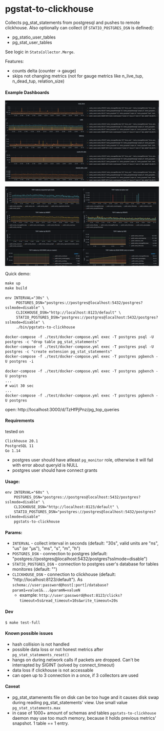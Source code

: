 pgstat-to-clickhouse
====================

Collects pg_stat_statements from postgresql and pushes to remote clickhouse.
Also optionally can collect (if `STATIO_POSTGRES_DSN` is defined):
 - pg_statio_user_tables
 - pg_stat_user_tables

See logic in `StatsCollector.Merge`.

Features:
- counts delta (counter -> gauge)
- skips not changing metrics (not for gauge metrics like n_live_tup, n_dead_tup, relation_size)

#### Example Dashboards
![pg_stat_statements](examples/img/2e640f2055.png)

![pg_stat_tables](examples/img/62add3afdb.png)

Quick demo:
```
make up
make build

env INTERVAL="30s" \
     POSTGRES_DSN="postgres://postgres@localhost:5432/postgres?sslmode=disable" \
     CLICKHOUSE_DSN="http://localhost:8123/default" \
     STATIO_POSTGRES_DSN="postgres://postgres@localhost:5432/postgres?sslmode=disable" \
     ./bin/pgstats-to-clickhouse

docker-compose -f ./test/docker-compose.yml exec -T postgres psql -U postgres -c "drop table pg_stat_statements"
docker-compose -f ./test/docker-compose.yml exec -T postgres psql -U postgres -c "create extension pg_stat_statements"
docker-compose -f ./test/docker-compose.yml exec -T postgres pgbench -U postgres -i

docker-compose -f ./test/docker-compose.yml exec -T postgres pgbench -U postgres
...
# wait 30 sec
...
docker-compose -f ./test/docker-compose.yml exec -T postgres pgbench -U postgres
```
open: http://localhost:3000/d/TzHfPjPnz/pg_top_queries

#### Requirements

tested on
```
Clickhouse 20.1
PostgreSQL 11
Go 1.14
```

- postgres user should have atleast `pg_monitor` role, otherwise it will fail with error about queryid is NULL
- postgres user should have connect grants

#### Usage:
```
env INTERVAL="60s" \
    POSTGRES_DSN="postgres://postgres@localhost:5432/postgres?sslmode=disable" \
    CLICKHOUSE_DSN="http://localhost:8123/default" \
    STATIO_POSTGRES_DSN="postgres://postgres@localhost:5432/postgres?sslmode=disable"
    pgstats-to-clickhouse
```

#### Params:
- `INTERVAL` - collect interval in seconds (default: "30s", valid units are "ns", "us" (or "µs"), "ms", "s", "m", "h")
- `POSTGRES_DSN` - connection to postgres (default: "postgres://postgres@localhost:5432/postgres?sslmode=disable")
- `STATIO_POSTGRES_DSN` - connection to postgres user's database for tables monitores (default: "")
- `CLICKHOUSE_DSN` - connection to clickhouse (default: "http://localhost:8123/default"). As `schema://user:password@host[:port]/database?param1=value1&...&paramN=valueN`
    - example: `http://user:password@host:8123/clicks?timeout=5s&read_timeout=10s&write_timeout=20s`

#### Dev

```
$ make test-full
```

#### Known possible issues
- hash collision is not handled
- possible data loss or not honest metrics after `pg_stat_statements_reset()`
- hangs on during network calls if packets are dropped. Can't be interrapted by SIGINT (solved by connect_timeout)
- data loss if clickhouse is not accessable
- can open up to 3 connection in a once, if 3 collectors are used

#### Caveat
- pg_stat_stamenents file on disk can be too huge and it causes disk swap during reading pg_stat_statements' view. Use small value `pg_stat_statements.max`
- in case of 1000+ amount of schemas and tables `pgstats-to-clickhouse` daemon may use too much memory, because it holds previous metrics' snapshot. 1 table == 1 entry.

